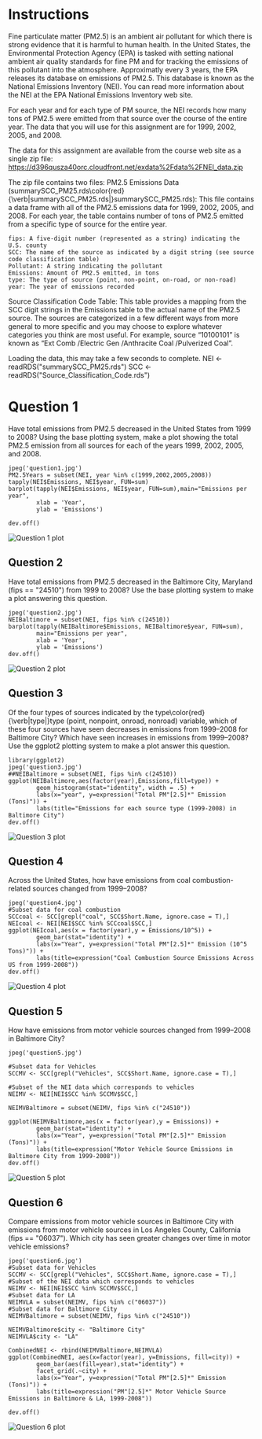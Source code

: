 # Instructions

Fine particulate matter (PM2.5) is an ambient air pollutant for which there is strong evidence that it is harmful to human health. In the United States, the Environmental Protection Agency (EPA) is tasked with setting national ambient air quality standards for fine PM and for tracking the emissions of this pollutant into the atmosphere. Approximatly every 3 years, the EPA releases its database on emissions of PM2.5. This database is known as the National Emissions Inventory (NEI). You can read more information about the NEI at the EPA National Emissions Inventory web site.

For each year and for each type of PM source, the NEI records how many tons of PM2.5 were emitted from that source over the course of the entire year. The data that you will use for this assignment are for 1999, 2002, 2005, and 2008.

The data for this assignment are available from the course web site as a single zip file:
https://d396qusza40orc.cloudfront.net/exdata%2Fdata%2FNEI_data.zip

The zip file contains two files:
PM2.5 Emissions Data (summarySCC_PM25.rds\color{red}{\verb|summarySCC_PM25.rds|}summarySCC_PM25.rds): This file contains a data frame with all of the PM2.5 emissions data for 1999, 2002, 2005, and 2008. For each year, the table contains number of tons of PM2.5 emitted from a specific type of source for the entire year. 

    fips: A five-digit number (represented as a string) indicating the U.S. county
    SCC: The name of the source as indicated by a digit string (see source code classification table)
    Pollutant: A string indicating the pollutant
    Emissions: Amount of PM2.5 emitted, in tons
    type: The type of source (point, non-point, on-road, or non-road)
    year: The year of emissions recorded

Source Classification Code Table: This table provides a mapping from the SCC digit strings in the Emissions table to the actual name of the PM2.5 source. The sources are categorized in a few different ways from more general to more specific and you may choose to explore whatever categories you think are most useful. For example, source “10100101” is known as “Ext Comb /Electric Gen /Anthracite Coal /Pulverized Coal”.

Loading the data, this may take a few seconds to complete.
NEI <- readRDS("summarySCC_PM25.rds")
SCC <- readRDS("Source_Classification_Code.rds")

# Question 1
Have total emissions from PM2.5 decreased in the United States from 1999 to 2008? Using the base plotting system, make a plot showing the total PM2.5 emission from all sources for each of the years 1999, 2002, 2005, and 2008.

```
jpeg('question1.jpg')
PM2.5Years = subset(NEI, year %in% c(1999,2002,2005,2008))
tapply(NEI$Emissions, NEI$year, FUN=sum)
barplot(tapply(NEI$Emissions, NEI$year, FUN=sum),main="Emissions per year",
        xlab = 'Year',
        ylab = 'Emissions')

dev.off()
```

![Question 1 plot](/question1.jpg)
    
## Question 2
Have total emissions from PM2.5 decreased in the Baltimore City, Maryland (fips == "24510") from 1999 to 2008? Use the base plotting system to make a plot answering this question.

```
jpeg('question2.jpg')
NEIBaltimore = subset(NEI, fips %in% c(24510))
barplot(tapply(NEIBaltimore$Emissions, NEIBaltimore$year, FUN=sum),
        main="Emissions per year",
        xlab = 'Year',
        ylab = 'Emissions')
dev.off()
```
![Question 2 plot](/question2.jpg)

## Question 3
Of the four types of sources indicated by the type\color{red}{\verb|type|}type (point, nonpoint, onroad, nonroad) variable, which of these four sources have seen decreases in emissions from 1999–2008 for Baltimore City? Which have seen increases in emissions from 1999–2008? Use the ggplot2 plotting system to make a plot answer this question.

```
library(ggplot2) 
jpeg('question3.jpg')
##NEIBaltimore = subset(NEI, fips %in% c(24510))
ggplot(NEIBaltimore,aes(factor(year),Emissions,fill=type)) +
        geom_histogram(stat="identity", width = .5) +
        labs(x="year", y=expression("Total PM"[2.5]*" Emission (Tons)")) + 
        labs(title="Emissions for each source type (1999-2008) in Baltimore City")
dev.off()
```
![Question 3 plot](/question3.jpg)

## Question 4
Across the United States, how have emissions from coal combustion-related sources changed from 1999–2008?
   
```
jpeg('question4.jpg')
#Subset data for coal combustion 
SCCcoal <- SCC[grepl("coal", SCC$Short.Name, ignore.case = T),]
NEIcoal <- NEI[NEI$SCC %in% SCCcoal$SCC,]
ggplot(NEIcoal,aes(x = factor(year),y = Emissions/10^5)) +
        geom_bar(stat="identity") +
        labs(x="Year", y=expression("Total PM"[2.5]*" Emission (10^5 Tons)")) + 
        labs(title=expression("Coal Combustion Source Emissions Across US from 1999-2008"))
dev.off()
```
![Question 4 plot](/question4.jpg)
## Question 5
How have emissions from motor vehicle sources changed from 1999–2008 in Baltimore City?

```
jpeg('question5.jpg')

#Subset data for Vehicles
SCCMV <- SCC[grepl("Vehicles", SCC$Short.Name, ignore.case = T),]

#Subset of the NEI data which corresponds to vehicles
NEIMV <- NEI[NEI$SCC %in% SCCMV$SCC,]

NEIMVBaltimore = subset(NEIMV, fips %in% c("24510"))

ggplot(NEIMVBaltimore,aes(x = factor(year),y = Emissions)) +
        geom_bar(stat="identity") +
        labs(x="Year", y=expression("Total PM"[2.5]*" Emission (Tons)")) + 
        labs(title=expression("Motor Vehicle Source Emissions in Baltimore City from 1999-2008"))
dev.off()
```
![Question 5 plot](/question5.jpg)
## Question 6
Compare emissions from motor vehicle sources in Baltimore City with emissions from motor vehicle sources in Los Angeles County, California (fips == "06037"). Which city has seen greater changes over time in motor vehicle emissions?

```
jpeg('question6.jpg')
#Subset data for Vehicles
SCCMV <- SCC[grepl("Vehicles", SCC$Short.Name, ignore.case = T),]
#Subset of the NEI data which corresponds to vehicles
NEIMV <- NEI[NEI$SCC %in% SCCMV$SCC,]
#Subset data for LA
NEIMVLA = subset(NEIMV, fips %in% c("06037"))
#Subset data for Baltimore City
NEIMVBaltimore = subset(NEIMV, fips %in% c("24510"))

NEIMVBaltimore$city <- "Baltimore City"
NEIMVLA$city <- "LA"

CombinedNEI <- rbind(NEIMVBaltimore,NEIMVLA)
ggplot(CombinedNEI, aes(x=factor(year), y=Emissions, fill=city)) +
        geom_bar(aes(fill=year),stat="identity") +
        facet_grid(.~city) +
        labs(x="Year", y=expression("Total PM"[2.5]*" Emission (Tons)")) + 
        labs(title=expression("PM"[2.5]*" Motor Vehicle Source Emissions in Baltimore & LA, 1999-2008"))

dev.off()
```
![Question 6 plot](/question6.jpg)
